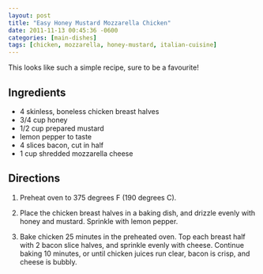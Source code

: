 ```yaml
---
layout: post
title: "Easy Honey Mustard Mozzarella Chicken"
date: 2011-11-13 00:45:36 -0600
categories: [main-dishes]
tags: [chicken, mozzarella, honey-mustard, italian-cuisine]
---
```

This looks like such a simple recipe, sure to be a favourite!


## Ingredients
* 4 skinless, boneless chicken breast halves
* 3/4 cup honey
* 1/2 cup prepared mustard
* lemon pepper to taste
* 4 slices bacon, cut in half
* 1 cup shredded mozzarella cheese



## Directions

1.  Preheat oven to 375 degrees F (190 degrees C).

1.  Place the chicken breast halves in a baking dish, and drizzle evenly with honey and mustard. Sprinkle with lemon pepper.

1.  Bake chicken 25 minutes in the preheated oven. Top each breast half with 2 bacon slice halves, and sprinkle evenly with cheese. Continue baking 10 minutes, or until chicken juices run clear, bacon is crisp, and cheese is bubbly.

